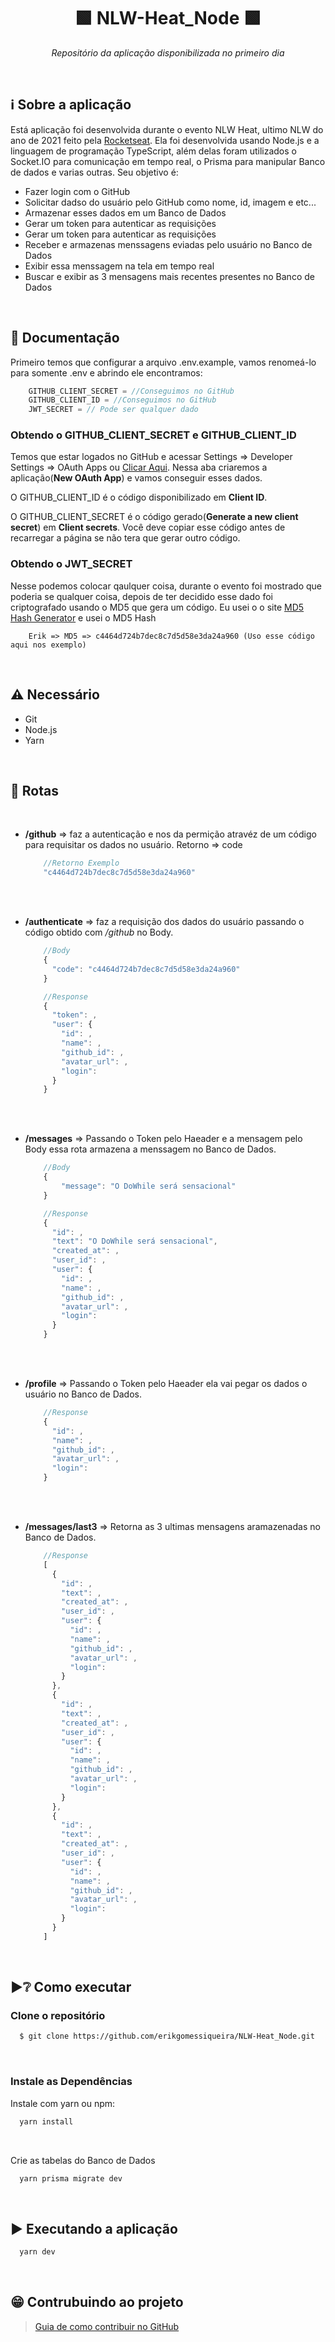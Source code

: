 <p align="center">
  <!--<img alt="Imagem Principal" src=""/> -->
</p>
<h1 align="center">🟩 NLW-Heat_Node 🟩</h1>
 <p align="center">
    <i>Repositório da aplicação disponibilizada no primeiro dia</i>
</p>
<br>

## ℹ Sobre a aplicação
<!--Aqui vai uma decrição breve-->
<p>
  Está aplicação foi desenvolvida durante o evento NLW Heat, ultimo NLW do ano de 2021 feito pela <a href="https://www.rocketseat.com.br/">Rocketseat</a>. Ela foi desenvolvida usando Node.js e a linguagem de programação TypeScript, além delas foram utilizados o Socket.IO para comunicação em tempo real, o Prisma para manipular Banco de dados e varias outras. Seu objetivo é:
</p>
<ul>
  <li>Fazer login com o GitHub</li>
  <li>Solicitar dadso do usuário pelo GitHub como nome, id, imagem e etc...</li>
  <li>Armazenar esses dados em um Banco de Dados</li>
  <li>Gerar um token para autenticar as requisições</li>
  <li>Gerar um token para autenticar as requisições</li>
  <li>Receber e armazenas menssagens eviadas pelo usuário no Banco de Dados</li>
  <li>Exibir essa menssagem na tela em tempo real</li>
  <li>Buscar e exibir as 3 mensagens mais recentes presentes no Banco de Dados</li>
</ul>
<br>

## 📄 Documentação
Primeiro temos que configurar a arquivo .env.example, vamos renomeá-lo para somente .env e abrindo ele encontramos:
```javascript
    GITHUB_CLIENT_SECRET = //Conseguimos no GitHub
    GITHUB_CLIENT_ID = //Conseguimos no GitHub
    JWT_SECRET = // Pode ser qualquer dado
```
 ### Obtendo o GITHUB_CLIENT_SECRET e GITHUB_CLIENT_ID
  Temos que estar logados no GitHub e acessar Settings => Developer Settings => OAuth Apps ou [Clicar Aqui](https://github.com/settings/developers). Nessa aba criaremos a aplicação(**New OAuth App**) e vamos conseguir esses dados.
  
  O GITHUB_CLIENT_ID é o código disponibilizado em **Client ID**.
  
  O GITHUB_CLIENT_SECRET é o código gerado(**Generate a new client secret**) em **Client secrets**. Você deve copiar esse código antes de recarregar a página se não tera que gerar outro código.
  
  ### Obtendo o JWT_SECRET
  Nesse podemos colocar qaulquer coisa, durante o evento foi mostrado que poderia se qualquer coisa, depois de ter decidido esse dado foi criptografado usando o MD5 que gera um código. Eu usei o o site [MD5 Hash Generator](https://www.md5hashgenerator.com/) e usei o MD5 Hash 
  ```
      Erik => MD5 => c4464d724b7dec8c7d5d58e3da24a960 (Uso esse código aqui nos exemplo)
  ```

<br>

## ⚠ Necessário
  - Git
  - Node.js
  - Yarn
  
<br/>

## 🔀 Rotas
<br/>

- **/github** => faz a autenticação e nos da permição atravéz de um código para requisitar os dados no usuário. Retorno => code

  ```javascript
      //Retorno Exemplo
      "c4464d724b7dec8c7d5d58e3da24a960"
  ```
  <br/>
  <br/>
  
- **/authenticate** => faz a requisição dos dados do usuário passando o código obtido com _/github_ no Body.


  ```javascript
      //Body
      {
        "code": "c4464d724b7dec8c7d5d58e3da24a960"
      }
  ```
  
  ```javascript
      //Response
      {
        "token": ,
        "user": {
          "id": ,
          "name": ,
          "github_id": ,
          "avatar_url": ,
          "login": 
        }
      }
  ```
  <br/>
  <br/>
  
- **/messages** => Passando o Token pelo Haeader e a mensagem pelo Body essa rota armazena a menssagem no Banco de Dados.


  ```javascript
      //Body
      {
          "message": "O DoWhile será sensacional"
      }
  ```
  
  ```javascript
      //Response
      {
        "id": ,
        "text": "O DoWhile será sensacional",
        "created_at": ,
        "user_id": ,
        "user": {
          "id": ,
          "name": ,
          "github_id": ,
          "avatar_url": ,
          "login": 
        }
      }
  ```
  <br/>
  <br/>
  
- **/profile** => Passando o Token pelo Haeader ela vai pegar os dados o usuário no Banco de Dados.

  
  ```javascript
      //Response
      {
        "id": ,
        "name": ,
        "github_id": ,
        "avatar_url": ,
        "login": 
      }
  ```
  <br/>
  <br/>
  
- **/messages/last3** => Retorna as 3 ultimas mensagens aramazenadas no Banco de Dados.

  
  ```javascript
      //Response
      [
        {
          "id": ,
          "text": ,
          "created_at": ,
          "user_id": ,
          "user": {
            "id": ,
            "name": ,
            "github_id": ,
            "avatar_url": ,
            "login": 
          }
        },
        {
          "id": ,
          "text": ,
          "created_at": ,
          "user_id": ,
          "user": {
            "id": ,
            "name": ,
            "github_id": ,
            "avatar_url": ,
            "login": 
          }
        },
        {
          "id": ,
          "text": ,
          "created_at": ,
          "user_id": ,
          "user": {
            "id": ,
            "name": ,
            "github_id": ,
            "avatar_url": ,
            "login": 
          }
        }
      ]
  ```
  

<br/>


## ▶❔ Como executar
  ### Clone o repositório
  ```bash
    $ git clone https://github.com/erikgomessiqueira/NLW-Heat_Node.git
  ```
  <br/>
  
  ### Instale as Dependências
  
  Instale com yarn ou npm:
  ```bash
    yarn install
  ```
  <br/>
  
  Crie as tabelas do Banco de Dados
  ```bash
    yarn prisma migrate dev 
  ```
<br>

## ▶ Executando a aplicação
  ```bash
    yarn dev
  ```
<br>
  
## 😁 Contrubuindo ao projeto

   > [Guia de como contribuir no GitHub](https://github.com/firstcontributions/first-contributions)
